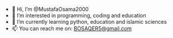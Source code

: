 - 👋 Hi, I’m @MustafaOsama2000
- 👀 I’m interested in programming, coding and education
- 🌱 I’m currently learning python, education and islamic sciences
- 📫 You can reach me on: BOSAQER5@gmail.com

<!---
MustafaOsama2000/MustafaOsama2000 is a ✨ special ✨ repository because its `README.md` (this file) appears on your GitHub profile.
You can click the Preview link to take a look at your changes.
--->
